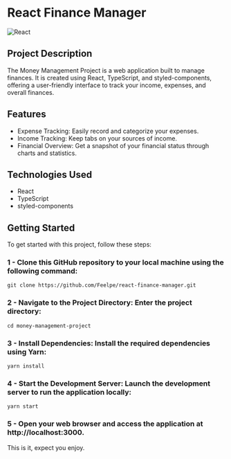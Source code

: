 # React Finance Manager

![React](https://img.shields.io/badge/React-20232A?style=for-the-badge&logo=react&logoColor=61DAFB)

## Project Description

The Money Management Project is a web application built to manage finances. It is created using React, TypeScript, and styled-components, offering a user-friendly interface to track your income, expenses, and overall finances.

## Features

- Expense Tracking: Easily record and categorize your expenses.
- Income Tracking: Keep tabs on your sources of income.
- Financial Overview: Get a snapshot of your financial status through charts and statistics.

## Technologies Used

- React
- TypeScript
- styled-components

## Getting Started
To get started with this project, follow these steps:

### 1 - Clone this GitHub repository to your local machine using the following command:

```
git clone https://github.com/Feelpe/react-finance-manager.git
```

### 2 - Navigate to the Project Directory: Enter the project directory:

```
cd money-management-project
```

### 3 - Install Dependencies: Install the required dependencies using Yarn:

```
yarn install
```

### 4 - Start the Development Server: Launch the development server to run the application locally:

```
yarn start
```

### 5 - Open your web browser and access the application at http://localhost:3000.

This is it, expect you enjoy. 
